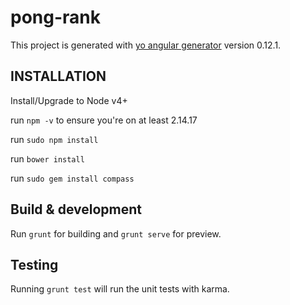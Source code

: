 # pong-rank

This project is generated with [yo angular generator](https://github.com/yeoman/generator-angular)
version 0.12.1.

## INSTALLATION

Install/Upgrade to Node v4+

run `npm -v` to ensure you're on at least 2.14.17

run `sudo npm install`

run `bower install`

run `sudo gem install compass`

## Build & development

Run `grunt` for building and `grunt serve` for preview.

## Testing

Running `grunt test` will run the unit tests with karma.
